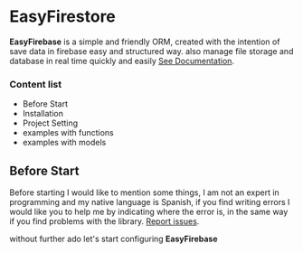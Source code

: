 # EasyFirestore

**EasyFirebase** is a simple and friendly ORM, 
created with the intention of save data in firebase easy and structured way.
also manage file storage and database in real time quickly and easily
[See Documentation](https://easyfirebase.netlify.app).

### Content list
- Before Start
- Installation
- Project Setting
- examples with functions
- examples with models

## Before Start
Before starting I would like to mention some things, I am not an expert in programming and my native language is Spanish, if you find writing errors I would like you to help me by indicating where the error is, in the same way if you find problems with the library.
[Report issues](https://github.com/FreddyGames69/EasyFirebase/issues).

without further ado let's start configuring **EasyFirebase**